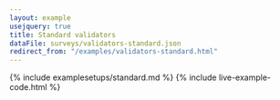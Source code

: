 ```yaml
---
layout: example
usejquery: true
title: Standard validators
dataFile: surveys/validators-standard.json
redirect_from: "/examples/validators-standard.html"
---
```


{% include examplesetups/standard.md %}
{% include live-example-code.html %}